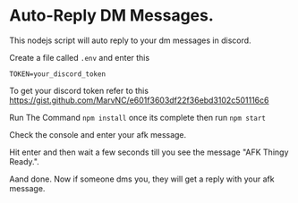 # Auto-Reply DM Messages.
This nodejs script will auto reply to your dm messages in discord.

Create a file called `.env` and enter this

```
TOKEN=your_discord_token
```

To get your discord token refer to this <br>
https://gist.github.com/MarvNC/e601f3603df22f36ebd3102c501116c6

Run The Command `npm install` once its complete then run `npm start`

Check the console and enter your afk message.

Hit enter and then wait a few seconds till you see the message "AFK Thingy Ready.".

Aand done. Now if someone dms you, they will get a reply with your afk message.
